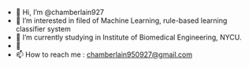 - 👋 Hi, I’m @chamberlain927
- 👀 I’m interested in filed of Machine Learning, rule-based learning classifier system 
- 🌱 I’m currently studying in Institute of Biomedical Engineering, NYCU.
- 💞️ 
- 📫 How to reach me : chamberlain950927@gmail.com

<!---
chamberlain927/chamberlain927 is a ✨ special ✨ repository because its `README.md` (this file) appears on your GitHub profile.
You can click the Preview link to take a look at your changes.
--->
